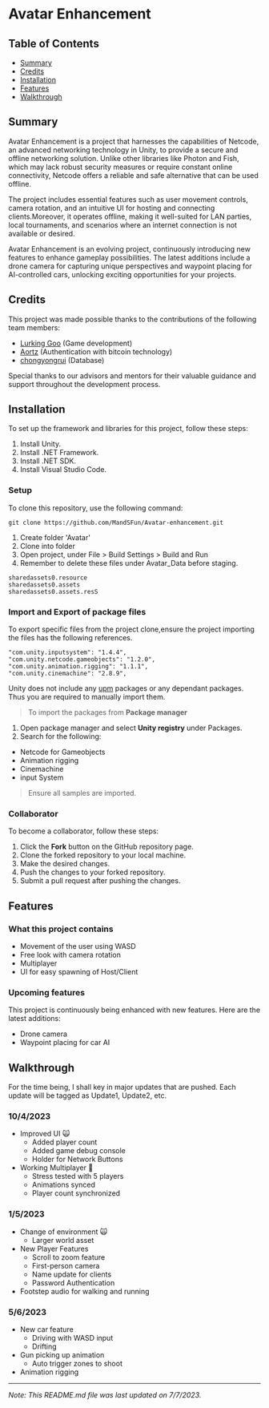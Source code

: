 # Avatar Enhancement

## Table of Contents
- [Summary](#Summary)
- [Credits](#credits)
- [Installation](#installation)
- [Features](#features)
- [Walkthrough](#walkthrough)

## Summary
Avatar Enhancement is a project that harnesses the capabilities of Netcode, an advanced networking technology in Unity, to provide a secure and offline networking solution. Unlike other libraries like Photon and Fish, which may lack robust security measures or require constant online connectivity, Netcode offers a reliable and safe alternative that can be used offline.

The project includes essential features such as user movement controls, camera rotation, and an intuitive UI for hosting and connecting clients.Moreover, it operates offline, making it well-suited for LAN parties, local tournaments, and scenarios where an internet connection is not available or desired.

Avatar Enhancement is an evolving project, continuously introducing new features to enhance gameplay possibilities. The latest additions include a drone camera for capturing unique perspectives and waypoint placing for AI-controlled cars, unlocking exciting opportunities for your projects.

## Credits

This project was made possible thanks to the contributions of the following team members:

- [Lurking Goo](https://github.com/LurkingGoo) (Game development)
- [Aortz](https://github.com/Aortz/) (Authentication with bitcoin technology)
- [chongyongrui](https://github.com/chongyongrui) (Database)


Special thanks to our advisors and mentors for their valuable guidance and support throughout the development process.


## Installation

To set up the framework and libraries for this project, follow these steps:

1. Install Unity.
2. Install .NET Framework.
3. Install .NET SDK.
4. Install Visual Studio Code.

### Setup
To clone this repository, use the following command:

``` 
git clone https://github.com/MandSFun/Avatar-enhancement.git

```
1. Create folder 'Avatar'
2. Clone into folder
3. Open project, under File > Build Settings > Build and Run
4. Remember to delete these files under Avatar_Data before staging.

``` 
sharedassets0.resource
sharedassets0.assets
sharedassets0.assets.resS

```
### Import and Export of package files
To export specific files from the project clone,ensure the project importing the files has the following references.
```
"com.unity.inputsystem": "1.4.4",
"com.unity.netcode.gameobjects": "1.2.0",
"com.unity.animation.rigging": "1.1.1",
"com.unity.cinemachine": "2.8.9",

```
Unity does not include any [upm](https://openupm.com/) packages or any dependant packages. Thus you are required to manually import them.

> To import the packages from **Package manager**
1. Open package manager and select **Unity registry** under Packages.
2. Search for the following:
- Netcode for Gameobjects
- Animation rigging
- Cinemachine
- input System

> Ensure all samples are imported.
### Collaborator
To become a collaborator, follow these steps:

1. Click the **Fork** button on the GitHub repository page.
2. Clone the forked repository to your local machine.
3. Make the desired changes.
4. Push the changes to your forked repository.
5. Submit a pull request after pushing the changes.


## Features 

### What this project contains

- Movement of the user using WASD
- Free look with camera rotation
- Multiplayer
- UI for easy spawning of Host/Client

### Upcoming features

This project is continuously being enhanced with new features. Here are the latest additions:

- Drone camera
- Waypoint placing for car AI

## Walkthrough

For the time being, I shall key in major updates that are pushed. Each update will be tagged as Update1, Update2, etc.

### 10/4/2023

- Improved UI :scream_cat:
    - Added player count
    - Added game debug console
    - Holder for Network Buttons
- Working Multiplayer :100:
    - Stress tested with 5 players
    - Animations synced
    - Player count synchronized

### 1/5/2023

- Change of environment :scream_cat:
    - Larger world asset
- New Player Features
    - Scroll to zoom feature
    - First-person camera
    - Name update for clients
    - Password Authentication
- Footstep audio for walking and running

### 5/6/2023

- New car feature
    - Driving with WASD input
    - Drifting
- Gun picking up animation
    - Auto trigger zones to shoot
- Animation rigging

---

*Note: This README.md file was last updated on 7/7/2023.*